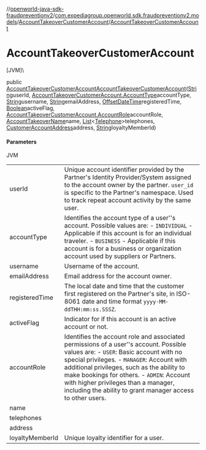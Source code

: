 //[openworld-java-sdk-fraudpreventionv2](../../../index.md)/[com.expediagroup.openworld.sdk.fraudpreventionv2.models](../index.md)/[AccountTakeoverCustomerAccount](index.md)/[AccountTakeoverCustomerAccount](-account-takeover-customer-account.md)

# AccountTakeoverCustomerAccount

[JVM]\

public [AccountTakeoverCustomerAccount](index.md)[AccountTakeoverCustomerAccount](-account-takeover-customer-account.md)([String](https://docs.oracle.com/javase/8/docs/api/java/lang/String.html)userId, [AccountTakeoverCustomerAccount.AccountType](-account-type/index.md)accountType, [String](https://docs.oracle.com/javase/8/docs/api/java/lang/String.html)username, [String](https://docs.oracle.com/javase/8/docs/api/java/lang/String.html)emailAddress, [OffsetDateTime](https://docs.oracle.com/javase/8/docs/api/java/time/OffsetDateTime.html)registeredTime, [Boolean](https://docs.oracle.com/javase/8/docs/api/java/lang/Boolean.html)activeFlag, [AccountTakeoverCustomerAccount.AccountRole](-account-role/index.md)accountRole, [AccountTakeoverName](../-account-takeover-name/index.md)name, [List](https://docs.oracle.com/javase/8/docs/api/java/util/List.html)&lt;[Telephone](../-telephone/index.md)&gt;telephones, [CustomerAccountAddress](../-customer-account-address/index.md)address, [String](https://docs.oracle.com/javase/8/docs/api/java/lang/String.html)loyaltyMemberId)

#### Parameters

JVM

| | |
|---|---|
| userId | Unique account identifier provided by the Partner's Identity Provider/System assigned to the account owner by the partner. `user_id` is specific to the Partner's namespace. Used to track repeat account activity by the same user. |
| accountType | Identifies the account type of a user''s account. Possible values are: - `INDIVIDUAL` - Applicable if this account is for an individual traveler. - `BUSINESS` - Applicable if this account is for a business or organization account used by suppliers or Partners. |
| username | Username of the account. |
| emailAddress | Email address for the account owner. |
| registeredTime | The local date and time that the customer first registered on the Partner's site, in ISO-8061 date and time format `yyyy-MM-ddTHH:mm:ss.SSSZ`. |
| activeFlag | Indicator for if this account is an active account or not. |
| accountRole | Identifies the account role and associated permissions of a user''s account. Possible values are: - `USER`: Basic account with no special privileges. - `MANAGER`: Account with additional privileges, such as the ability to make bookings for others. - `ADMIN`: Account with higher privileges than a manager, including the ability to grant manager access to other users. |
| name |
| telephones |
| address |
| loyaltyMemberId | Unique loyalty identifier for a user. |
